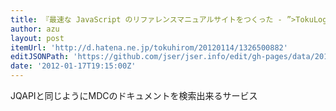 ```yaml
---
title: 『最速な JavaScript のリファレンスマニュアルサイトをつくった - ”>TokuLog 改メ tokuhirom’s blog』
author: azu
layout: post
itemUrl: 'http://d.hatena.ne.jp/tokuhirom/20120114/1326500882'
editJSONPath: 'https://github.com/jser/jser.info/edit/gh-pages/data/2012/01/index.json'
date: '2012-01-17T19:15:00Z'
---
```

JQAPIと同じようにMDCのドキュメントを検索出来るサービス
